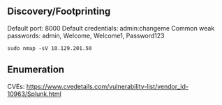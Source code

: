 ## Discovery/Footprinting

Default port: 8000
Default credentials: admin:changeme
Common weak passwords: admin, Welcome, Welcome1, Password123

```
sudo nmap -sV 10.129.201.50
```


## Enumeration
CVEs: https://www.cvedetails.com/vulnerability-list/vendor_id-10963/Splunk.html
